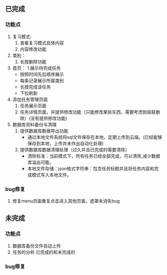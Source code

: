 
## 已完成
### 功能点
1. 复习模式: 
    1. 查看复习模式具体内容
    2. 内容修改功能
2. 类别：
    1. 长按删除功能
3. 首页：
    1.展示待完成任务
    - 按照时间先后顺序展示
    - 每条记录展示所属类别
    - 长按完成该任务
    - 下拉刷新
4. 添加任务管理页面
    1. 任务展示页面
    2. 任务详情页面，并提供修改功能（只能修改某些东西，需要考虑到级联删除）(没有提供修改功能)
5. 数据库资料备份与清理
    1. 提供数据库数据导出功能
   		- 通过本地文件系统将sql文件保存在本地，定期上传到云端。(已经能够保存到本地，上传并未作出自动化处理)
	2. 提供数据库数据清理处理（过久并且已完成的需要清除）
    	- 清除标准：当前模式下，所有任务已经全部完成，可以清除,减少数据库溢出可能。
    	- 本地文件存储：json格式字符串：包含任务标题并且将任务内容和完成模式写入本地文件。

### bug修复
1. 修复menu页面重复点击进入其他页面，遮罩未消失bug

## 未完成
### 功能点
1. 数据库备份文件自动上传
2. 任务的分析
   已完成的和未完成的
### bug修复